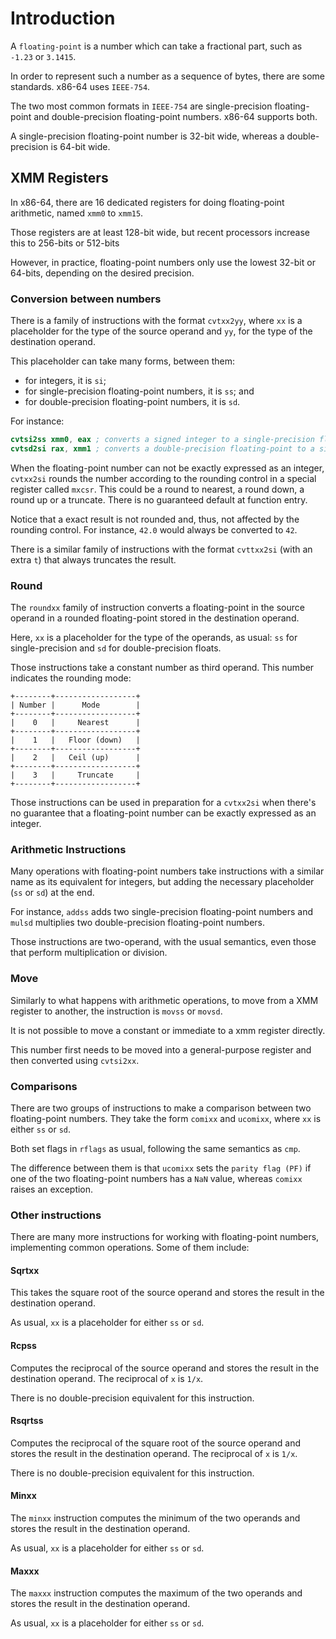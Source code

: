 # Introduction

A `floating-point` is a number which can take a fractional part, such as `-1.23` or `3.1415`.

In order to represent such a number as a sequence of bytes, there are some standards.
x86-64 uses `IEEE-754`.

The two most common formats in `IEEE-754` are single-precision floating-point and double-precision floating-point numbers.
x86-64 supports both.

A single-precision floating-point number is 32-bit wide, whereas a double-precision is 64-bit wide.

## XMM Registers

In x86-64, there are 16 dedicated registers for doing floating-point arithmetic, named `xmm0` to `xmm15`.

Those registers are at least 128-bit wide, but recent processors increase this to 256-bits or 512-bits

However, in practice, floating-point numbers only use the lowest 32-bit or 64-bits, depending on the desired precision.

### Conversion between numbers

There is a family of instructions with the format `cvtxx2yy`, where `xx` is a placeholder for the type of the source operand and `yy`, for the type of the destination operand.

This placeholder can take many forms, between them:

- for integers, it is `si`;
- for single-precision floating-point numbers, it is `ss`; and
- for double-precision floating-point numbers, it is `sd`.

For instance:

```nasm
cvtsi2ss xmm0, eax ; converts a signed integer to a single-precision floating-point
cvtsd2si rax, xmm1 ; converts a double-precision floating-point to a signed integer
```

When the floating-point number can not be exactly expressed as an integer, `cvtxx2si` rounds the number according to the rounding control in a special register called `mxcsr`.
This could be a round to nearest, a round down, a round up or a truncate.
There is no guaranteed default at function entry.

Notice that a exact result is not rounded and, thus, not affected by the rounding control.
For instance, `42.0` would always be converted to `42`.

There is a similar family of instructions with the format `cvttxx2si` (with an extra `t`) that always truncates the result.

### Round

The `roundxx` family of instruction converts a floating-point in the source operand in a rounded floating-point stored in the destination operand.

Here, `xx` is a placeholder for the type of the operands, as usual: `ss` for single-precision and `sd` for double-precision floats.

Those instructions take a constant number as third operand.
This number indicates the rounding mode:

```
+--------+------------------+
| Number |      Mode        |
+--------+------------------+
|    0   |     Nearest      |
+--------+------------------+
|    1   |   Floor (down)   |
+--------+------------------+
|    2   |   Ceil (up)      |
+--------+------------------+
|    3   |     Truncate     |
+--------+------------------+
```

Those instructions can be used in preparation for a `cvtxx2si` when there's no guarantee that a floating-point number can be exactly expressed as an integer.

### Arithmetic Instructions

Many operations with floating-point numbers take instructions with a similar name as its equivalent for integers, but adding the necessary placeholder (`ss` or `sd`) at the end.

For instance, `addss` adds two single-precision floating-point numbers and `mulsd` multiplies two double-precision floating-point numbers.

Those instructions are two-operand, with the usual semantics, even those that perform multiplication or division.

### Move

Similarly to what happens with arithmetic operations, to move from a XMM register to another, the instruction is `movss` or `movsd`.

It is not possible to move a constant or immediate to a xmm register directly.

This number first needs to be moved into a general-purpose register and then converted using `cvtsi2xx`.

### Comparisons

There are two groups of instructions to make a comparison between two floating-point numbers.
They take the form `comixx` and `ucomixx`, where `xx` is either `ss` or `sd`.

Both set flags in `rflags` as usual, following the same semantics as `cmp`.

The difference between them is that `ucomixx` sets the `parity flag (PF)` if one of the two floating-point numbers has a `NaN` value, whereas `comixx` raises an exception.

### Other instructions

There are many more instructions for working with floating-point numbers, implementing common operations.
Some of them include:

#### Sqrtxx

This takes the square root of the source operand and stores the result in the destination operand.

As usual, `xx` is a placeholder for either `ss` or `sd`.

#### Rcpss

Computes the reciprocal of the source operand and stores the result in the destination operand.
The reciprocal of `x` is `1/x`.

There is no double-precision equivalent for this instruction.

#### Rsqrtss

Computes the reciprocal of the square root of the source operand and stores the result in the destination operand.
The reciprocal of `x` is `1/x`.

There is no double-precision equivalent for this instruction.

#### Minxx

The `minxx` instruction computes the minimum of the two operands and stores the result in the destination operand.

As usual, `xx` is a placeholder for either `ss` or `sd`.

#### Maxxx

The `maxxx` instruction computes the maximum of the two operands and stores the result in the destination operand.

As usual, `xx` is a placeholder for either `ss` or `sd`.
